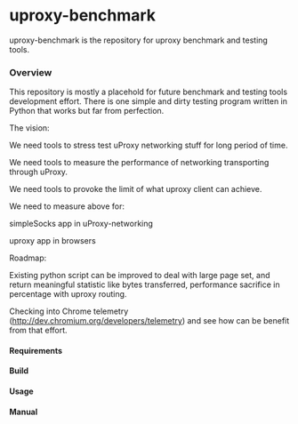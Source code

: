 uproxy-benchmark
=========

uproxy-benchmark is the repository for uproxy benchmark and testing tools.

### Overview

This repository is mostly a placehold for future benchmark and testing tools
development effort. There is one simple and dirty testing program written in
Python that works but far from perfection. 

The vision:

We need tools to stress test uProxy networking stuff for long period of time. 

We need tools to measure the performance of networking transporting through uProxy.

We need tools to provoke the limit of what uproxy client can achieve.

We need to measure above for:

   simpleSocks app in uProxy-networking

   uproxy app in browsers


Roadmap:

Existing python script can be improved to deal with large page set, and return 
meaningful statistic like bytes transferred, performance sacrifice in percentage
with uproxy routing.
 
Checking into Chrome telemetry (http://dev.chromium.org/developers/telemetry)
and see how can be benefit from that effort.

#### Requirements


#### Build


#### Usage

#### Manual


